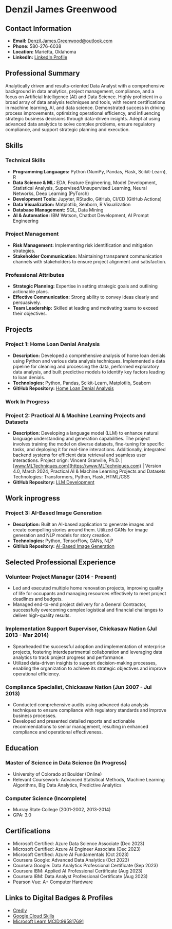 # Denzil James Greenwood

## Contact Information
- **Email:** Denzil.James.Greenwood@outlook.com
- **Phone:** 580-276-6038
- **Location:** Marietta, Oklahoma
- **LinkedIn:** [LinkedIn Profile](https://www.linkedin.com/in/denzil-james-greenwood/)

## Professional Summary

Analytically driven and results-oriented Data Analyst with a comprehensive background in data analytics, project management, compliance, and a focus on Artificial Intelligence (AI) and Data Science. Highly proficient in a broad array of data analysis techniques and tools, with recent certifications in machine learning, AI, and data science. Demonstrated success in driving process improvements, optimizing operational efficiency, and influencing strategic business decisions through data-driven insights. Adept at using advanced data analytics to solve complex problems, ensure regulatory compliance, and support strategic planning and execution.

## Skills

### Technical Skills
- **Programming Languages:** Python (NumPy, Pandas, Flask, Scikit-Learn), R
- **Data Science & ML:** EDA, Feature Engineering, Model Development, Statistical Analysis, Supervised/Unsupervised Learning, Neural Networks, Deep Learning (PyTorch)
- **Development Tools:** Jupyter, RStudio, GitHub, CI/CD (GitHub Actions)
- **Data Visualization:** Matplotlib, Seaborn, R Visualization
- **Database Management:** SQL, Data Mining
- **AI & Automation:** IBM Watson, Chatbot Development, AI Prompt Engineering

### Project Management
- **Risk Management:** Implementing risk identification and mitigation strategies.
- **Stakeholder Communication:** Maintaining transparent communication channels with stakeholders to ensure project alignment and satisfaction.

### Professional Attributes
- **Strategic Planning:** Expertise in setting strategic goals and outlining actionable plans.
- **Effective Communication:** Strong ability to convey ideas clearly and persuasively.
- **Team Leadership:** Skilled at leading and motivating teams to exceed their objectives.

## Projects

### Project 1: Home Loan Denial Analysis
- **Description:** Developed a comprehensive analysis of home loan denials using Python and various data analysis techniques. Implemented a data pipeline for cleaning and processing the data, performed exploratory data analysis, and built predictive models to identify key factors leading to loan denials.
- **Technologies:** Python, Pandas, Scikit-Learn, Matplotlib, Seaborn
- **GitHub Repository:** [Home Loan Denial Analysis](https://github.com/DJ-Greenwood/home-loan-denial-analysis)

### Work In Progress
### Project 2: Practical AI & Machine Learning Projects and Datasets
- **Description:** Developing a language model (LLM) to enhance natural language understanding and generation capabilities. The project involves training the model on diverse datasets, fine-tuning for specific tasks, and deploying it for real-time interactions. Additionally, integrated backend systems for efficient data retrieval and seamless user interactions.
Project orign: Vincent Granville, Ph.D. | [www.MLTechniques.com](https://www.MLTechniques.com) | Version 4.0, March 2024, Practical AI & Machine Learning Projects and Datasets
Technologies: Transformers, Python, Flask, HTML/CSS
- **GitHub Repository:** [LLM Development](http://github.com/DJ-Greenwood/LLM)

## Work inprogress
### Project 3: AI-Based Image Generation
- **Description:** Built an AI-based application to generate images and create compelling stories around them. Utilized GANs for image generation and NLP models for story creation.
- **Technologies:** Python, TensorFlow, GANs, NLP
- **GitHub Repository:** [AI-Based Image Generation](https://github.com/DJ-Greenwood/ai-image-generation)

## Selected Professional Experience

### Volunteer Project Manager (2014 - Present)
- Led and executed multiple home renovation projects, improving quality of life for occupants and managing resources effectively to meet project deadlines and budgets.
- Managed end-to-end project delivery for a General Contractor, successfully overcoming complex logistical and financial challenges to deliver high-quality results.

### Implementation Support Supervisor, Chickasaw Nation (Jul 2013 - Mar 2014)
- Spearheaded the successful adoption and implementation of enterprise projects, fostering interdepartmental collaboration and leveraging data analytics to track project progress and performance.
- Utilized data-driven insights to support decision-making processes, enabling the organization to achieve its strategic objectives and improve operational efficiency.

### Compliance Specialist, Chickasaw Nation (Jun 2007 - Jul 2013)
- Conducted comprehensive audits using advanced data analysis techniques to ensure compliance with regulatory standards and improve business processes.
- Developed and presented detailed reports and actionable recommendations to senior management, resulting in enhanced compliance and operational effectiveness.

## Education

### Master of Science in Data Science (In Progress)
- University of Colorado at Boulder (Online)
- Relevant Coursework: Advanced Statistical Methods, Machine Learning Algorithms, Big Data Analytics, Predictive Analytics

### Computer Science (Incomplete)
- Murray State College (2001-2002, 2013-2014)
- GPA: 3.0

## Certifications

- Microsoft Certified: Azure Data Science Associate (Dec 2023)
- Microsoft Certified: Azure AI Engineer Associate (Dec 2023)
- Microsoft Certified: Azure AI Fundamentals (Oct 2023)
- Coursera Google: Advanced Data Analytics (Oct 2023)
- Coursera Google: Data Analytics Professional Certificate (Sep 2023)
- Coursera IBM: Applied AI Professional Certificate (Aug 2023)
- Coursera IBM: Data Analyst Professional Certificate (Aug 2023)
- Pearson Vue: A+ Computer Hardware

## Links to Digital Badges & Profiles

- [Credly](#)
- [Google Cloud Skills](#)
- [Microsoft Learn MCID:995817691](#)

